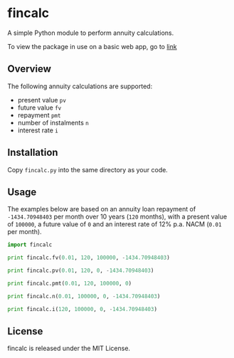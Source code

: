 # fincalc

A simple Python module to perform annuity calculations.

To view the package in use on a basic web app, go to [link](http://fincalcapp.appspot.com)


## Overview

The following annuity calculations are supported:

 * present value `pv`
 * future value `fv`
 * repayment `pmt`
 * number of instalments `n`
 * interest rate `i`
 
   
## Installation
   
Copy ```fincalc.py``` into the same directory as your code.
   
## Usage
   
The examples below are based on an annuity loan repayment of `-1434.70948403` per month over 10 years (`120` months), with a present value of `100000`, a future value of `0` and an interest rate of 12% p.a. NACM (`0.01` per month).
   
```Python
import fincalc

print fincalc.fv(0.01, 120, 100000, -1434.70948403)

print fincalc.pv(0.01, 120, 0, -1434.70948403)

print fincalc.pmt(0.01, 120, 100000, 0)

print fincalc.n(0.01, 100000, 0, -1434.70948403)

print fincalc.i(120, 100000, 0, -1434.70948403)
```

   
## License
   
fincalc is released under the MIT License.





